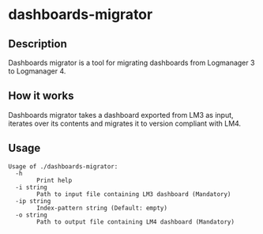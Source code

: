 # dashboards-migrator

## Description

Dashboards migrator is a tool for migrating dashboards from Logmanager 3 to Logmanager 4.

## How it works

Dashboards migrator takes a dashboard exported from LM3 as input, iterates over its contents and migrates it to version compliant with LM4.

## Usage

```
Usage of ./dashboards-migrator:
  -h
        Print help
  -i string
        Path to input file containing LM3 dashboard (Mandatory)
  -ip string
        Index-pattern string (Default: empty)
  -o string
        Path to output file containing LM4 dashboard (Mandatory)
```
